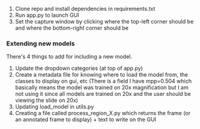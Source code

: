 1. Clone repo and install dependencies in requirements.txt
2. Run app.py to launch GUI
3. Set the capture window by clicking where the top-left corner should be and where the
bottom-right corner should be


### Extending new models

There's 4 things to add for including a new model.
1. Update the dropdown categories (at top of app.py)
2. Create a metadata file for knowing where to load the model from, the classes to display on gui, etc (There is a field I have mpp=0.504 which basically means the model was trained on 20x magnification but I am not using it since all models are trained on 20x and the user should be viewing the slide on 20x)
3. Updating load_model in utils.py
4. Creating a file called process_region_X.py which returns the frame (or an annotated frame to display) + text to write on the GUI